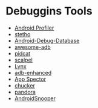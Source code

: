 
Debuggins Tools
======================

* [Android Profiler](https://developer.android.com/studio/profile/android-profiler)
* [stetho](https://github.com/facebook/stetho)
* [Android-Debug-Database](https://github.com/amitshekhariitbhu/Android-Debug-Database)
* [awesome-adb](https://github.com/mzlogin/awesome-adb)
* [pidcat](https://github.com/JakeWharton/pidcat)
* [scalpel](https://github.com/JakeWharton/scalpel)
* [Lynx](https://github.com/pedrovgs/Lynx)
* [adb-enhanced](https://github.com/ashishb/adb-enhanced)
* [App Spector](https://appspector.com)
* [chucker](https://github.com/ChuckerTeam/chucker)
* [pandora](https://github.com/whataa/pandora)
* [AndroidSnooper](https://github.com/jainsahab/AndroidSnooper)
